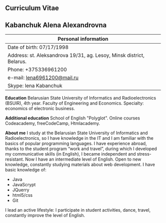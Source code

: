 ## Curriculum Vitae

## Kabanchuk Alena Alexandrovna

| Personal information      |
| -------------|
| Date of birth:    07/17/1998      |
| Address: st. Aleksandrova 19/31, ag. Lesoy, Minsk district, Belarus.      | 
| Phone:  +375336961200 | 
| e-mail: lena6961200@mail.ru  | 
| Skype: lena Kabanchuk | 

**Education**
 Belarusian State University of Informatics and Radioelectronics (BSUIR), 4th year.
Faculty of Engineering and Economics.
Specialty: economics of electronic business.

**Additional education**
School of English "Polyglot".
Online courses Codeacademy, freeCodeCamp, Htmlacademy.

**About me**
I study at the Belarusian State University of Informatics and Radioelectronics, so I have knowledge in the IT and I am familiar with the basics of popular programming languages. I have experience abroad, thanks to the student program “work and travel”, during which I developed my communicative skills (in English), I became independent and stress-resistant. Now I have an intermediate level of English. Open to new knowledge, constantly studying materials about web development.
I have basic knowledge of:
* Java
* JavaScrypt
* JQuerry
* html5/css
* Git

I lead an active lifestyle: I participate in student activities, dance, travel, constantly improve the level of English.


